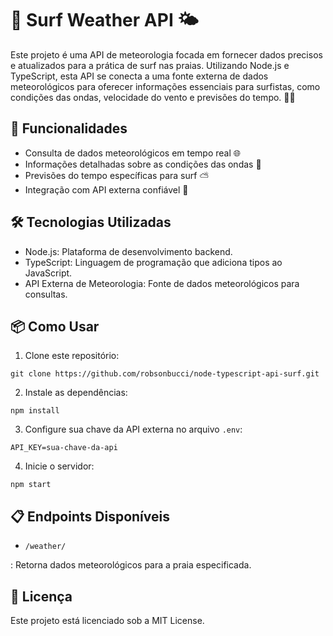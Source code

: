 # 🌊 Surf Weather API 🌤️

Este projeto é uma API de meteorologia focada em fornecer dados precisos e atualizados para a prática de surf nas praias. Utilizando Node.js e TypeScript, esta API se conecta a uma fonte externa de dados meteorológicos para oferecer informações essenciais para surfistas, como condições das ondas, velocidade do vento e previsões do tempo. 🏄‍♂️

## 🚀 Funcionalidades

- Consulta de dados meteorológicos em tempo real 🌐<br>
- Informações detalhadas sobre as condições das ondas 🌊<br>
- Previsões do tempo específicas para surf ⛅<br>
- Integração com API externa confiável 🔗<br>

## 🛠️ Tecnologias Utilizadas

- Node.js: Plataforma de desenvolvimento backend.<br>
- TypeScript: Linguagem de programação que adiciona tipos ao JavaScript.<br>
- API Externa de Meteorologia: Fonte de dados meteorológicos para consultas.<br>

## 📦 Como Usar

1. Clone este repositório:

```
git clone https://github.com/robsonbucci/node-typescript-api-surf.git

```

2. Instale as dependências:

```
npm install
```

3. Configure sua chave da API externa no arquivo `.env`:

```
API_KEY=sua-chave-da-api
```

4. Inicie o servidor:

```
npm start
```

## 📋 Endpoints Disponíveis

- `/weather/`

: Retorna dados meteorológicos para a praia especificada.

## 📄 Licença

Este projeto está licenciado sob a MIT License.
